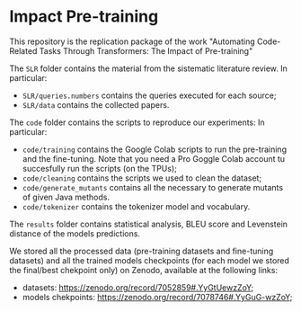 # Impact Pre-training

This repository is the replication package of the work "Automating Code-Related Tasks Through Transformers: The Impact of Pre-training"

The `SLR` folder contains the material from the sistematic literature review. In particular:
  - `SLR/queries.numbers` contains the queries executed for each source;
  - `SLR/data` contains the collected papers.


The `code` folder contains the scripts to reproduce our experiments: In particular:
  - `code/training` contains the Google Colab scripts to run the pre-training and the fine-tuning. Note that you need a Pro Goggle Colab account tu succesfully run the scripts (on the TPUs);  
  - `code/cleaning` contains the scripts we used to clean the dataset;
  - `code/generate_mutants` contains all the necessary to generate mutants of given Java methods.
  - `code/tokenizer` contains the tokenizer model and vocabulary.


The `results` folder contains statistical analysis, BLEU score and Levenstein distance of the models predictions.


We stored all the processed data (pre-training datasets and fine-tuning datasets) and all the trained models checkpoints (for each model we stored the final/best chekpoint only) on Zenodo, available at the following links:
- datasets: https://zenodo.org/record/7052859#.YyGtUewzZoY;
- models chekpoints: https://zenodo.org/record/7078746#.YyGuG-wzZoY;
